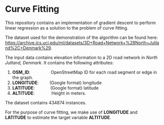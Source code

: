 # Curve Fitting
This repository contains an implementation of gradient descent to perform linear regression as a solution to the problem of curve fitting. 

The dataset used for the demonstration of the algorithm can be found here:
https://archive.ics.uci.edu/ml/datasets/3D+Road+Network+%28North+Jutland%2C+Denmark%29.

The input data contains elevation information to a 2D road network in *North Jutland, Denmark*. It
contains the following attributes:
1. **OSM_ID**:&nbsp;&nbsp;&nbsp;&nbsp;&nbsp;&nbsp;&nbsp;&nbsp;&nbsp;&nbsp;&nbsp;&nbsp;&nbsp;&nbsp;&nbsp;&nbsp;&nbsp;OpenStreetMap ID for each road segment or edge in the graph.
2. **LONGITUDE**:&nbsp;&nbsp;&nbsp;&nbsp;&nbsp;&nbsp;&nbsp;&nbsp;&nbsp;(Google format) longitude
3. **LATITUDE**:&nbsp;&nbsp;&nbsp;&nbsp;&nbsp;&nbsp;&nbsp;&nbsp;&nbsp;&nbsp;&nbsp;&nbsp;&nbsp;(Google format) latitude
4. **ALTITUDE**:&nbsp;&nbsp;&nbsp;&nbsp;&nbsp;&nbsp;&nbsp;&nbsp;&nbsp;&nbsp;&nbsp;&nbsp;&nbsp;&nbsp;Height in meters.

The dataset contains 434874 instances.

For the purpose of curve fitting, we make use of **LONGITUDE** and **LATITUDE** to estimate the target variable **ALTITUDE**.